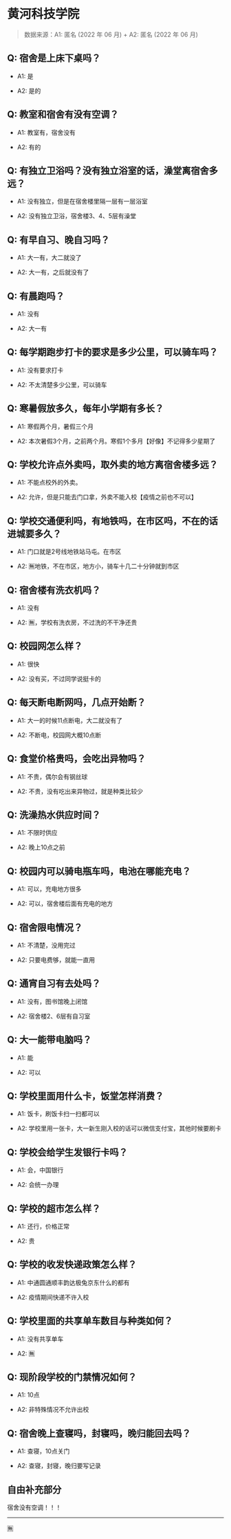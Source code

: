 # 黄河科技学院

> 数据来源：A1: 匿名 (2022 年 06 月) + A2: 匿名 (2022 年 06 月)

## Q: 宿舍是上床下桌吗？

- A1: 是

- A2: 是的

## Q: 教室和宿舍有没有空调？

- A1: 教室有，宿舍没有

- A2: 有的

## Q: 有独立卫浴吗？没有独立浴室的话，澡堂离宿舍多远？

- A1: 没有独立，但是在宿舍楼里隔一层有一层浴室

- A2: 没有独立卫浴，宿舍楼3、4、5层有澡堂

## Q: 有早自习、晚自习吗？

- A1: 大一有，大二就没了

- A2: 大一有，之后就没有了

## Q: 有晨跑吗？

- A1: 没有

- A2: 大一有

## Q: 每学期跑步打卡的要求是多少公里，可以骑车吗？

- A1: 没有要求打卡

- A2: 不太清楚多少公里，可以骑车

## Q: 寒暑假放多久，每年小学期有多长？

- A1: 寒假两个月，暑假三个月

- A2: 本次暑假3个月，之前两个月。寒假1个多月【好像】不记得多少星期了

## Q: 学校允许点外卖吗，取外卖的地方离宿舍楼多远？

- A1: 不能点校外的外卖。

- A2: 允许，但是只能去门口拿，外卖不能入校【疫情之前也不可以】

## Q: 学校交通便利吗，有地铁吗，在市区吗，不在的话进城要多久？

- A1: 门口就是2号线地铁站马屯。在市区

- A2: 🈚地铁，不在市区，地方小，骑车十几二十分钟就到市区

## Q: 宿舍楼有洗衣机吗？

- A1: 没有

- A2: 🈚，学校有洗衣房，不过洗的不干净还贵

## Q: 校园网怎么样？

- A1: 很快

- A2: 没有买，不过同学说挺卡的

## Q: 每天断电断网吗，几点开始断？

- A1: 大一的时候11点断电，大二就没有了

- A2: 不断电，校园网大概10点断

## Q: 食堂价格贵吗，会吃出异物吗？

- A1: 不贵，偶尔会有钢丝球

- A2: 不贵，没有吃出来异物过，就是种类比较少

## Q: 洗澡热水供应时间？

- A1: 不限时供应

- A2: 晚上10点之前

## Q: 校园内可以骑电瓶车吗，电池在哪能充电？

- A1: 可以，充电地方很多

- A2: 可以，宿舍楼后面有充电的地方

## Q: 宿舍限电情况？

- A1: 不清楚，没用完过

- A2: 只要电费够，就能一直用

## Q: 通宵自习有去处吗？

- A1: 没有，图书馆晚上闭馆

- A2: 宿舍楼2、6层有自习室

## Q: 大一能带电脑吗？

- A1: 能

- A2: 可以

## Q: 学校里面用什么卡，饭堂怎样消费？

- A1: 饭卡，刷饭卡扫一扫都可以

- A2: 学校里用一张卡，大一新生刚入校的话可以微信支付宝，其他时候要刷卡

## Q: 学校会给学生发银行卡吗？

- A1: 会，中国银行

- A2: 会统一办理

## Q: 学校的超市怎么样？

- A1: 还行，价格正常

- A2: 贵

## Q: 学校的收发快递政策怎么样？

- A1: 中通圆通顺丰韵达极兔京东什么的都有

- A2: 疫情期间快递不许入校

## Q: 学校里面的共享单车数目与种类如何？

- A1: 没有共享单车

- A2: 🈚

## Q: 现阶段学校的门禁情况如何？

- A1: 10点

- A2: 非特殊情况不允许出校

## Q: 宿舍晚上查寝吗，封寝吗，晚归能回去吗？

- A1: 查寝，10点关门

- A2: 查寝，封寝，晚归要写记录

## 自由补充部分

宿舍没有空调！！！

***

🈚